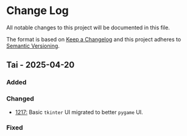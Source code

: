 
# Change Log
All notable changes to this project will be documented in this file.
 
The format is based on [Keep a Changelog](http://keepachangelog.com/)
and this project adheres to [Semantic Versioning](http://semver.org/).
 
## Tai - 2025-04-20
 
### Added
 
### Changed
  
- [1217:](https://docs.google.com/document/d/1vERwbk3g67rQ1WhX7M3CL14-UrSbzBdk9WTakCbnn6g/edit?usp=sharing)
   Basic `tkinter` UI migrated to better `pygame` UI.
 
### Fixed
